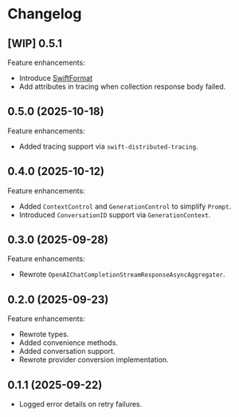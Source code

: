 # Changelog

## [WIP] 0.5.1

Feature enhancements:

- Introduce [SwiftFormat](https://github.com/nicklockwood/SwiftFormat)
- Add attributes in tracing when collection response body failed.

## 0.5.0 (2025-10-18)

Feature enhancements:

- Added tracing support via `swift-distributed-tracing`.

## 0.4.0 (2025-10-12)

Feature enhancements:

- Added `ContextControl` and `GenerationControl` to simplify `Prompt`.
- Introduced `ConversationID` support via `GenerationContext`.

## 0.3.0 (2025-09-28)

Feature enhancements:

- Rewrote `OpenAIChatCompletionStreamResponseAsyncAggregater`.

## 0.2.0 (2025-09-23)

Feature enhancements:

- Rewrote types.
- Added convenience methods.
- Added conversation support.
- Rewrote provider conversion implementation.

## 0.1.1 (2025-09-22)

- Logged error details on retry failures.

